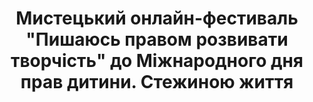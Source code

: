 ﻿---
title: Мистецький онлайн-фестиваль "Пишаюсь правом розвивати творчість" до Міжнародного дня прав дитини. Стежиною життя
---

<youtube id="qyTM9XIA0F8" />
